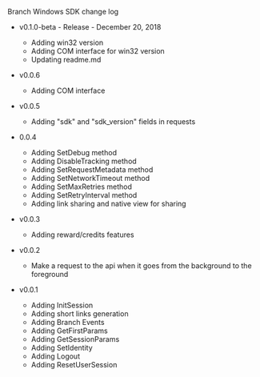 Branch Windows SDK change log

- v0.1.0-beta - Release - December 20, 2018
  * Adding win32 version
  * Adding COM interface for win32 version
  * Updating readme.md

- v0.0.6
  * Adding COM interface

- v0.0.5
  * Adding "sdk" and "sdk_version" fields in requests

- 0.0.4
  * Adding SetDebug method
  * Adding DisableTracking method
  * Adding SetRequestMetadata method
  * Adding SetNetworkTimeout method
  * Adding SetMaxRetries method
  * Adding SetRetryInterval method
  * Adding link sharing and native view for sharing

- v0.0.3
  * Adding reward/credits features

- v0.0.2
  * Make a request to the api when it goes from the background to the foreground

- v0.0.1
  * Adding InitSession
  * Adding short links generation
  * Adding Branch Events
  * Adding GetFirstParams
  * Adding GetSessionParams
  * Adding SetIdentity
  * Adding Logout
  * Adding ResetUserSession

